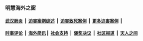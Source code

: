 
### 明慧海外之窗

####  [武汉肺炎](indexes/365.md?t=04122000) &nbsp;|&nbsp;  [迫害案例综述](indexes/328.md?t=04122000) &nbsp;|&nbsp; [迫害致死案例](indexes/277.md?t=04122000)  &nbsp;|&nbsp; [更多迫害案例](indexes/81.md?t=04122000)  &nbsp;|&nbsp; 
####  [时事评论](indexes/19.md?t=04122000) &nbsp;|&nbsp; [海外简讯](indexes/245.md?t=04122000)&nbsp;|&nbsp;  [社会支持](indexes/140.md?t=04122000) &nbsp;|&nbsp; [褒奖决议](indexes/282.md?t=04122000) &nbsp;|&nbsp; [社区报道](indexes/91.md?t=04122000)  &nbsp;|&nbsp; [天人之间](indexes/78.md?t=04122000) 

